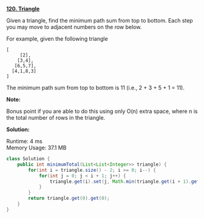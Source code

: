 **[120. Triangle](https://leetcode.com/problems/triangle/)**

Given a triangle, find the minimum path sum from top to bottom. Each step you may move to adjacent numbers on the row below.

For example, given the following triangle

```
[
     [2],
    [3,4],
   [6,5,7],
  [4,1,8,3]
]

```

The minimum path sum from top to bottom is 11 (i.e., 2 + 3 + 5 + 1 = 11).

**Note:**

Bonus point if you are able to do this using only O(n) extra space, where n is the total number of rows in the triangle.


**Solution:**

Runtime: 4 ms<br/>
Memory Usage: 	37.1 MB

```java
class Solution {
    public int minimumTotal(List<List<Integer>> triangle) {        
        for(int i = triangle.size() - 2; i >= 0; i--) {
            for(int j = 0; j < i + 1; j++) {
                triangle.get(i).set(j, Math.min(triangle.get(i + 1).get(j), triangle.get(i + 1).get(j + 1)) + triangle.get(i).get(j));
            }
        }
        return triangle.get(0).get(0);
    }
}

```


